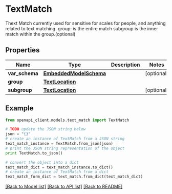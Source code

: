 # TextMatch

Thext Match currently used for sensitive for scales for people, and anything related to text matching.  group: is the entire match subgroup is the inner match within the group.(optional)

## Properties
Name | Type | Description | Notes
------------ | ------------- | ------------- | -------------
**var_schema** | [**EmbeddedModelSchema**](EmbeddedModelSchema.md) |  | [optional] 
**group** | [**TextLocation**](TextLocation.md) |  | 
**subgroup** | [**TextLocation**](TextLocation.md) |  | [optional] 

## Example

```python
from openapi_client.models.text_match import TextMatch

# TODO update the JSON string below
json = "{}"
# create an instance of TextMatch from a JSON string
text_match_instance = TextMatch.from_json(json)
# print the JSON string representation of the object
print TextMatch.to_json()

# convert the object into a dict
text_match_dict = text_match_instance.to_dict()
# create an instance of TextMatch from a dict
text_match_form_dict = text_match.from_dict(text_match_dict)
```
[[Back to Model list]](../README.md#documentation-for-models) [[Back to API list]](../README.md#documentation-for-api-endpoints) [[Back to README]](../README.md)


